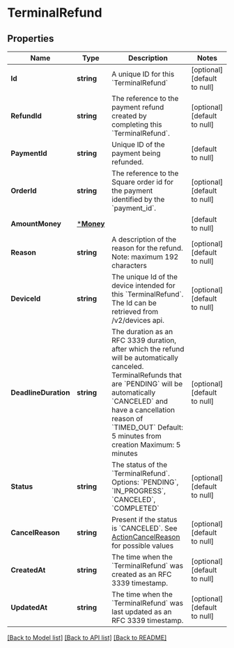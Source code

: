 # TerminalRefund

## Properties
Name | Type | Description | Notes
------------ | ------------- | ------------- | -------------
**Id** | **string** | A unique ID for this &#x60;TerminalRefund&#x60; | [optional] [default to null]
**RefundId** | **string** | The reference to the payment refund created by completing this &#x60;TerminalRefund&#x60;. | [optional] [default to null]
**PaymentId** | **string** | Unique ID of the payment being refunded. | [default to null]
**OrderId** | **string** | The reference to the Square order id for the payment identified by the &#x60;payment_id&#x60;. | [optional] [default to null]
**AmountMoney** | [***Money**](Money.md) |  | [default to null]
**Reason** | **string** | A description of the reason for the refund. Note: maximum 192 characters | [optional] [default to null]
**DeviceId** | **string** | The unique Id of the device intended for this &#x60;TerminalRefund&#x60;. The Id can be retrieved from /v2/devices api. | [optional] [default to null]
**DeadlineDuration** | **string** | The duration as an RFC 3339 duration, after which the refund will be automatically canceled. TerminalRefunds that are &#x60;PENDING&#x60; will be automatically &#x60;CANCELED&#x60; and have a cancellation reason of &#x60;TIMED_OUT&#x60;  Default: 5 minutes from creation  Maximum: 5 minutes | [optional] [default to null]
**Status** | **string** | The status of the &#x60;TerminalRefund&#x60;. Options: &#x60;PENDING&#x60;, &#x60;IN_PROGRESS&#x60;, &#x60;CANCELED&#x60;, &#x60;COMPLETED&#x60; | [optional] [default to null]
**CancelReason** | **string** | Present if the status is &#x60;CANCELED&#x60;. See [ActionCancelReason](#type-actioncancelreason) for possible values | [optional] [default to null]
**CreatedAt** | **string** | The time when the &#x60;TerminalRefund&#x60; was created as an RFC 3339 timestamp. | [optional] [default to null]
**UpdatedAt** | **string** | The time when the &#x60;TerminalRefund&#x60; was last updated as an RFC 3339 timestamp. | [optional] [default to null]

[[Back to Model list]](../README.md#documentation-for-models) [[Back to API list]](../README.md#documentation-for-api-endpoints) [[Back to README]](../README.md)

